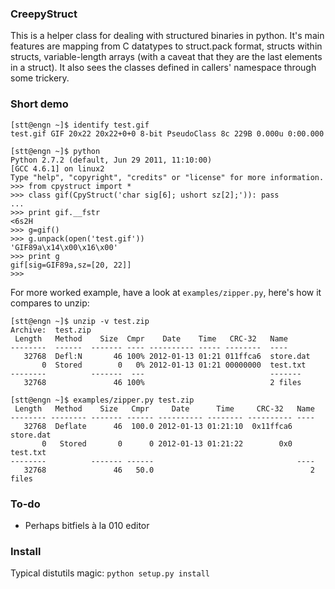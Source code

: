 
### CreepyStruct

This is a helper class for dealing with structured binaries in python.
It's main features are mapping from C datatypes to struct.pack format, structs within structs, variable-length arrays (with a caveat that they are the last elements in a struct).
It also sees the classes defined in callers' namespace through some trickery.

### Short demo

    [stt@engn ~]$ identify test.gif 
    test.gif GIF 20x22 20x22+0+0 8-bit PseudoClass 8c 229B 0.000u 0:00.000
    
    [stt@engn ~]$ python
    Python 2.7.2 (default, Jun 29 2011, 11:10:00) 
    [GCC 4.6.1] on linux2
    Type "help", "copyright", "credits" or "license" for more information.
    >>> from cpystruct import *
    >>> class gif(CpyStruct('char sig[6]; ushort sz[2];')): pass
    ... 
    >>> print gif.__fstr
    <6s2H
    >>> g=gif()
    >>> g.unpack(open('test.gif'))
    'GIF89a\x14\x00\x16\x00'
    >>> print g
    gif[sig=GIF89a,sz=[20, 22]]
    >>> 

For more worked example, have a look at `examples/zipper.py`, here's how it compares to unzip:

    [stt@engn ~]$ unzip -v test.zip 
    Archive:  test.zip
     Length   Method    Size  Cmpr    Date    Time   CRC-32   Name
    --------  ------  ------- ---- ---------- ----- --------  ----
       32768  Defl:N       46 100% 2012-01-13 01:21 011ffca6  store.dat
           0  Stored        0   0% 2012-01-13 01:21 00000000  test.txt
    --------          -------  ---                            -------
       32768               46 100%                            2 files
    
    [stt@engn ~]$ examples/zipper.py test.zip 
     Length   Method    Size   Cmpr     Date      Time     CRC-32   Name
    -------- -------- ------- ------ ---------- -------- ---------- ----
       32768  Deflate      46  100.0 2012-01-13 01:21:10  0x11ffca6 store.dat
           0   Stored       0      0 2012-01-13 01:21:22        0x0 test.txt
    --------          ------- ------                                ----
       32768               46   50.0                                   2 files


### To-do

  * Perhaps bitfiels à la 010 editor

### Install

Typical distutils magic: `python setup.py install`

